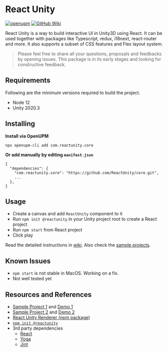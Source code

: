 # React Unity

[![openupm](https://img.shields.io/npm/v/com.reactunity.core?label=openupm&registry_uri=https://package.openupm.com)](https://openupm.com/packages/com.reactunity.core/)
[![GitHub Wiki](https://img.shields.io/badge/wiki-available-brightgreen.svg)](https://github.com/ReactUnity/core/wiki)

React Unity is a way to build interactive UI in Unity3D using React. It can be used together with packages like Typescript, redux, i18next, react-router and more.
It also supports a subset of CSS features and Flex layout system. 

> Please feel free to share all your questions, proposals and feedbacks by opening issues. This package is in its early stages and looking for constructive feedback.

## Requirements

Following are the minimum versions required to build the project.

- Node 12
- Unity 2020.3

## Installing

**Install via OpenUPM**

```
npx openupm-cli add com.reactunity.core
```

**Or add manually by editing `manifest.json`**

```
{
  "dependencies": {
    "com.reactunity.core": "https://github.com/ReactUnity/core.git",
    ...
  },
}
```


## Usage

- Create a canvas and add `ReactUnity` component to it
- Run `npm init @reactunity` in your Unity project root to create a React project
- Run `npm start` from React project
- Click play

Read the detailed instructions in [wiki](https://github.com/ReactUnity/core/wiki). Also check the [sample projects](https://github.com/search?q=topic%3Asample-project+org%3AReactUnity&type=Repositories).

## Known Issues

- `npm start` is not stable in MacOS. Working on a fix.
- Not well tested yet

## Resources and References

- [Sample Project 1](https://github.com/ReactUnity/full-sample) and [Demo 1](https://reactunity.github.io/)
- [Sample Project 2](https://github.com/ReactUnity/samples) and [Demo 2](https://reactunity.github.io/samples)
- [React Unity Renderer (npm package)](https://github.com/ReactUnity/renderer)
- [`npm init @reactunity`](https://github.com/ReactUnity/create)
- 3rd party dependencies
  - [React](https://reactjs.org/)
  - [Yoga](https://yogalayout.com/)
  - [Jint](https://github.com/sebastienros/jint)
